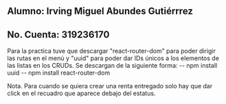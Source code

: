 ## Alumno: Irving Miguel Abundes Gutiérrrez
## No. Cuenta: 319236170

Para la practica tuve que descargar "react-router-dom" para poder dirigir las rutas en el menú y "uuid" para poder dar IDs únicos a los elementos de las listas en los CRUDs. Se descargan de la siguiente forma:
-- npm install uuid
-- npm install react-router-dom

Nota. Para cuando se quiera crear una renta entregado solo hay que dar click en el recuadro que aparece debajo del estatus.
